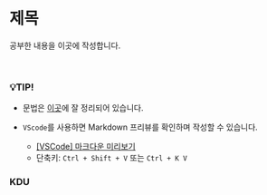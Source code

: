 # 제목

공부한 내용을 이곳에 작성합니다.


<br/>

### 💡TIP!

- 문법은 [이곳](https://gist.github.com/ihoneymon/652be052a0727ad59601)에 잘 정리되어 있습니다.

- `VScode`를 사용하면 Markdown 프리뷰를 확인하며 작성할 수 있습니다.

  + [[VSCode] 마크다운 미리보기](https://detail-from-a-to-z.tistory.com/36)
  + 단축키: `Ctrl + Shift + V` 또는 `Ctrl + K V`

### KDU


